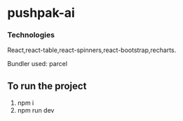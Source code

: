 # pushpak-ai

### Technologies 

React,react-table,react-spinners,react-bootstrap,recharts.

Bundler used: parcel

## To run the project

1. npm i
2. npm run dev

